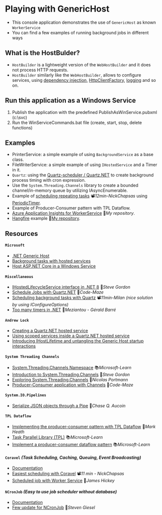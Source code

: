 # Playing with GenericHost

- This console application demonstrates the use of `GenericHost` as known `WorkerService`
- You can find a few examples of running background jobs in different ways

## What is the HostBulder?

- `HostBuilder` is a lightweight version of the `WebHostBuilder` and it does not process HTTP requests.
- `HostBuilder` similarly like the `WebHostBuilder`, allows to configure services, using [dependency injection](https://docs.microsoft.com/en-ie/aspnet/core/fundamentals/dependency-injection), [HttpClientFactory](https://docs.microsoft.com/en-ie/aspnet/core/fundamentals/http-requests), [logging](https://docs.microsoft.com/en-ie/aspnet/core/fundamentals/logging) and so on.

## Run this application as a Windows Service

1. Publish the application with the predefined PublishAsWinService.pubxml (c:\svc)
2. Run the WinServiceCommands.bat file (create, start, stop, delete functions)

## Examples

- PrinterService: a simple example of using `BackgroundService` as a base class.
- FileWriterService: a simple example of using `IHostedService` and a Timer in it.
- `Quartz`: using the [Quartz-scheduler / Quartz.NET](https://www.quartz-scheduler.net/) to create background process timing with cron expression.
- Use the `System.Threading.Channels` library to create a bounded channel/in-memory queue by utilizing IAsyncEnumerable.
- Example of [scheduling repeating tasks](https://youtu.be/J4JL4zR_l-0) 📽️*12min-NickChapsas* using [PeriodicTimer](https://learn.microsoft.com/en-us/dotnet/api/system.threading.periodictimer).
- Example of Producer-Consumer pattern with TPL Dataflow.
- [Azure Application Insights for WorkerService](https://github.com/19balazs86/AzureAppInsights) 👤*My repository*.
- [Hangfire](https://www.hangfire.io) example 👤[My repository](https://github.com/19balazs86/PlayingWithHangfire).

## Resources

#### `Microsoft`

- [.NET Generic Host](https://docs.microsoft.com/en-ie/aspnet/core/fundamentals/host/generic-host)
- [Background tasks with hosted services](https://docs.microsoft.com/en-ie/aspnet/core/fundamentals/host/hosted-services)
- [Host ASP.NET Core in a Windows Service](https://docs.microsoft.com/en-us/aspnet/core/host-and-deploy/windows-service)

#### `Miscellaneous`

- [IHostedLifecycleService interface in .NET 8](https://www.stevejgordon.co.uk/introducing-the-new-ihostedlifecycleservice-interface-in-dotnet-8) 📓*Steve Gordon*
- [Schedule Jobs with Quartz.NET](https://code-maze.com/schedule-jobs-with-quartz-net) 📓*Code-Maze*
- [Scheduling background tasks with Quartz](https://youtu.be/iD3jrj3RBuc) 📽️*11min-Milan (nice solution by using IConfigureOptions)*
- [Too many timers in .NET](https://www.meziantou.net/too-many-timers-in-dotnet.htm) 📓*Meziantou - Gérald Barré*

#### `Andrew Lock`

- [Creating a Quartz.NET hosted service](https://andrewlock.net/creating-a-quartz-net-hosted-service-with-asp-net-core)
- [Using scoped services inside a Quartz.NET hosted service](https://andrewlock.net/using-scoped-services-inside-a-quartz-net-hosted-service-with-asp-net-core)
- [Introducing IHostLifetime and untangling the Generic Host startup interactions](https://andrewlock.net/introducing-ihostlifetime-and-untangling-the-generic-host-startup-interactions)

#### `System Threading Channels`

- [System.Threading.Channels Namespace](https://learn.microsoft.com/en-us/dotnet/api/system.threading.channels) 📚*Microsoft-Learn*
- [Introduction to System.Threading.Channels](https://www.stevejgordon.co.uk/an-introduction-to-system-threading-channels) 📓*Steve Gordon*
- [Exploring System.Threading.Channels](https://ndportmann.com/system-threading-channels/) 📓*Nicolas Portmann*
- [Producer-Consumer application with Channels](https://code-maze.com/dotnet-producer-consumer-channels/) 📓*Code-Maze*

#### `System.IO.Pipelines`

- [Serialize JSON objects through a Pipe](https://github.com/chaseaucoin/AsyncStreamDemo/blob/master/SimpleProtocol/Program.cs) 👤*Chase Q. Aucoin*

#### `TPL Dataflow`

- [Implementing the producer-consumer pattern with TPL Dataflow](https://markheath.net/post/producer-consumer-pattern-tpl) 📓*Mark Heath*
- [Task Parallel Library (TPL)](https://learn.microsoft.com/en-us/dotnet/standard/parallel-programming/task-parallel-library-tpl) 📚*Microsoft-Learn*
- [Implement a producer-consumer dataflow pattern](https://learn.microsoft.com/en-us/dotnet/standard/parallel-programming/how-to-implement-a-producer-consumer-dataflow-pattern) 📚*Microsoft-Learn*

#### `Coravel` *(Task Scheduling, Caching, Queuing, Event Broadcasting)*

- [Documentation](https://docs.coravel.net)
- [Easiest scheduling with Coravel](https://youtu.be/73Q5EabiEHM) 📽️*11 min - NickChapsas*
- [Scheduled job with Worker Service](https://dev.to/jamesmh/building-a-net-core-scheduled-job-worker-service-376h) 📓*James Hickey*

#### `NCronJob` *(Easy to use job scheduler without database)*

- [Documentation](https://docs.ncronjob.dev)
- [Few update for NCronJob](https://steven-giesel.com/blogPost/40647b2f-6efa-4bc2-a7ab-53df460dd6fe) 📓*Steven Giesel*
